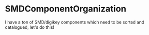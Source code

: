 # SMDComponentOrganization
 I have a ton of SMD/digikey components which need to be sorted and catalogued, let's do this!
